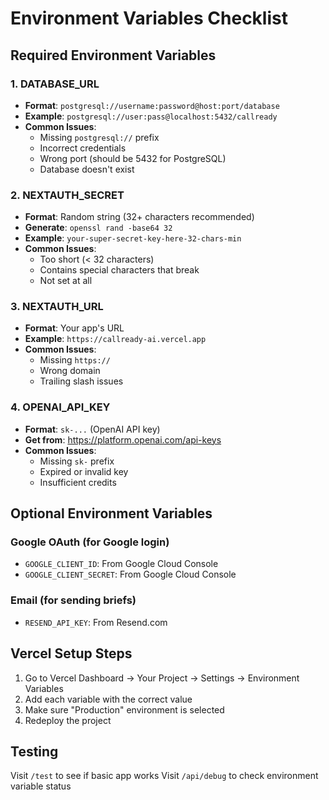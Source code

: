 # Environment Variables Checklist

## Required Environment Variables

### 1. DATABASE_URL
- **Format**: `postgresql://username:password@host:port/database`
- **Example**: `postgresql://user:pass@localhost:5432/callready`
- **Common Issues**:
  - Missing `postgresql://` prefix
  - Incorrect credentials
  - Wrong port (should be 5432 for PostgreSQL)
  - Database doesn't exist

### 2. NEXTAUTH_SECRET
- **Format**: Random string (32+ characters recommended)
- **Generate**: `openssl rand -base64 32`
- **Example**: `your-super-secret-key-here-32-chars-min`
- **Common Issues**:
  - Too short (< 32 characters)
  - Contains special characters that break
  - Not set at all

### 3. NEXTAUTH_URL
- **Format**: Your app's URL
- **Example**: `https://callready-ai.vercel.app`
- **Common Issues**:
  - Missing `https://`
  - Wrong domain
  - Trailing slash issues

### 4. OPENAI_API_KEY
- **Format**: `sk-...` (OpenAI API key)
- **Get from**: https://platform.openai.com/api-keys
- **Common Issues**:
  - Missing `sk-` prefix
  - Expired or invalid key
  - Insufficient credits

## Optional Environment Variables

### Google OAuth (for Google login)
- `GOOGLE_CLIENT_ID`: From Google Cloud Console
- `GOOGLE_CLIENT_SECRET`: From Google Cloud Console

### Email (for sending briefs)
- `RESEND_API_KEY`: From Resend.com

## Vercel Setup Steps

1. Go to Vercel Dashboard → Your Project → Settings → Environment Variables
2. Add each variable with the correct value
3. Make sure "Production" environment is selected
4. Redeploy the project

## Testing

Visit `/test` to see if basic app works
Visit `/api/debug` to check environment variable status


